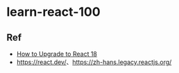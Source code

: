 # learn-react-100


## Ref

* [How to Upgrade to React 18](https://react.dev/blog/2022/03/08/react-18-upgrade-guide)
* <https://react.dev/>、<https://zh-hans.legacy.reactjs.org/>